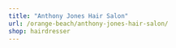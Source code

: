 ```yaml
---
title: "Anthony Jones Hair Salon"
url: /orange-beach/anthony-jones-hair-salon/
shop: hairdresser
---
```

